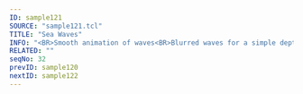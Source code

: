 ```yaml
---
ID: sample121
SOURCE: "sample121.tcl"
TITLE: "Sea Waves"
INFO: "<BR>Smooth animation of waves<BR>Blurred waves for a simple depth of field effect"
RELATED: ""
seqNo: 32
prevID: sample120
nextID: sample122
---
```

